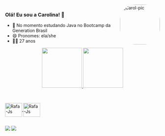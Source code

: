  <img align="right" alt="Carol-pic" height="130" style="border-radius:50px;" src="https://cdn.discordapp.com/attachments/758145230179401768/948330329612111882/unknown.png">
 
 
### Olá! Eu sou a Carolina! 🥁


- 🌱 No momento estudando Java no Bootcamp da Generation Brasil
- 😄 Pronomes: ela/she
- 👩🏾 27 anos




<div align="center">
  <a href="https://github.com/carolin4x">
  <img height="130em" src="https://github-readme-stats.vercel.app/api?username=carolin4x&show_icons=true&theme=dark&include_all_commits=true&count_private=true"/>
  <img height="130em" src="https://github-readme-stats.vercel.app/api/top-langs/?username=carolin4x&layout=compact&langs_count=7&theme=dark"/>
</div>
  
   ##
  
<div style="display: inline_block"><br>
  <img align="center" alt="Rafa-Js" height="45" width="55" src="https://img.shields.io/badge/Java-ED8B00?style=for-the-badge&logo=java&logoColor=white">
  <img align="center" alt="Rafa-Js" height="45" width="55" src="https://img.shields.io/badge/MySQL-00000F?style=for-the-badge&logo=mysql&logoColor=white">  
</div>
  
  ##
  
<div> 
  <a href = "mailto:britolopes.c@gmail.com"><img src="https://img.shields.io/badge/-Gmail-%23333?style=for-the-badge&logo=gmail&logoColor=red" target="_blank"></a>
  <a href="https://www.linkedin.com/in/carolinx/" target="_blank"><img src="https://img.shields.io/badge/-LinkedIn-%230077B5?style=for-the-badge&logo=linkedin&logoColor=white" target="_blank"></a> 
</div>
  
 
  
<!--
**carolin4x/carolin4x** is a ✨ _special_ ✨ repository because its `README.md` (this file) appears on your GitHub profile.

Here are some ideas to get you started:

 ![Snake animation](https://github.com/carolin4x/blob/output/github-contribution-grid-snake.svg)

-->
